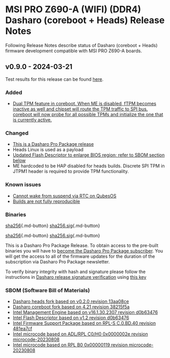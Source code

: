 
# MSI PRO Z690-A (WIFI) (DDR4) Dasharo (coreboot + Heads) Release Notes

Following Release Notes describe status of Dasharo (coreboot + Heads) firmware
development compatible with MSI PRO Z690-A boards.

## v0.9.0 - 2024-03-21

Test results for this release can be found
[here](https://docs.google.com/spreadsheets/d/1yWZ--zFPIsQhXZByf7nJIrasQYuRSf1yCi60lY_RGsQ/edit#gid=5649308).

### Added

- [Dual TPM feature in coreboot. When ME is disabled, fTPM becomes inactive as well and chipset will route the TPM traffic to SPI bus. coreboot will now probe for all possible TPMs and initialize the one that is currently active.](https://github.com/Dasharo/dasharo-issues/issues/113)

### Changed

- [This is a Dasharo Pro Package release](https://docs.dasharo.com/dev-proc/versioning/#dasharo-entry-subscription-releases)
- Heads Linux is used as a payload
- [Updated Flash Descriptor to enlarge BIOS region; refer to SBOM section below](https://github.com/Dasharo/dasharo-blobs/tree/main/msi/ms7e06)
- ME hardcoded to be HAP disabled for heads builds. Discrete SPI TPM in JTPM1
  header is required to provide TPM functionality.

### Known issues

- [Cannot wake from suspend via RTC on QubesOS](https://github.com/Dasharo/dasharo-issues/issues/484)
- [Builds are not fully reproducible](https://github.com/linuxboot/heads/issues/1616)

### Binaries

[sha256][msi_ms7d25_v0.9.0_ddr4_heads.rom_hash]{.md-button}
[sha256.sig][msi_ms7d25_v0.9.0_ddr4_heads.rom_sig]{.md-button}

[sha256][msi_ms7d25_v0.9.0_ddr5_heads.rom_hash]{.md-button}
[sha256.sig][msi_ms7d25_v0.9.0_ddr5_heads.rom_sig]{.md-button}

This is a Dasharo Pro Package Release. To obtain access to the pre-built
binaries you will have to
[become the Dasharo Pro Package subscriber](../../ways-you-can-help-us.md#become-a-dasharo-entry-subscription-subscriber).
You will get the access to all of the firmware updates for the duration of the
subscription via Dasharo Pro Package newsletter.

To verify binary integrity with hash and signature please follow the
instructions in [Dasharo release signature verification](/guides/signature-verification)
using [this key](https://raw.githubusercontent.com/3mdeb/3mdeb-secpack/master/dasharo/msi_ms7d25/dasharo-release-0.x-compatible-with-msi-ms-7d25-signing-key.asc)

### SBOM (Software Bill of Materials)

- [Dasharo heads fork based on v0.2.0 revision 13aa08ce](https://github.com/Dasharo/heads/tree/13aa08ce)
- [Dasharo coreboot fork based on 4.21 revision 38215f5a](https://github.com/Dasharo/coreboot/tree/38215f5a)
- [Intel Management Engine based on v16.1.30.2307 revision d0b63476](https://github.com/Dasharo/dasharo-blobs/blob/d0b63476/msi/ms7d25/me.bin)
- [Intel Flash Descriptor based on v1.2 revision d0b63476](https://github.com/Dasharo/dasharo-blobs/blob/d0b63476/msi/ms7d25/descriptor.bin)
- [Intel Firmware Support Package based on RPL-S C.0.BD.40 revision 481ea7cf](https://github.com/intel/FSP/tree/481ea7cf/RaptorLakeFspBinPkg/Client/RaptorLakeS)
- [Intel microcode based on ADL/RPL C0/H0 0x0000002e revision microcode-20230808](https://github.com/intel/Intel-Linux-Processor-Microcode-Data-Files/tree/microcode-20230808/intel-ucode/06-97-05)
- [Intel microcode based on RPL B0 0x00000119 revision microcode-20230808](https://github.com/intel/Intel-Linux-Processor-Microcode-Data-Files/tree/microcode-20230808/intel-ucode/06-b7-01)

[newsletter]: https://newsletter.3mdeb.com/subscription/D7dQvGx6k
[msi_ms7d25_v0.9.0_ddr4_heads.rom_hash]: https://dl.3mdeb.com/open-source-firmware/Dasharo/msi_ms7d25/heads/v0.9.0/msi_ms7d25_v0.9.0_ddr4_heads.rom.sha256
[msi_ms7d25_v0.9.0_ddr4_heads.rom_sig]: https://dl.3mdeb.com/open-source-firmware/Dasharo/msi_ms7d25/heads/v0.9.0/msi_ms7d25_v0.9.0_ddr4_heads.rom.sha256.sig
[msi_ms7d25_v0.9.0_ddr5_heads.rom_hash]: https://dl.3mdeb.com/open-source-firmware/Dasharo/msi_ms7d25/heads/v0.9.0/msi_ms7d25_v0.9.0_ddr5_heads.rom.sha256
[msi_ms7d25_v0.9.0_ddr5_heads.rom_sig]: https://dl.3mdeb.com/open-source-firmware/Dasharo/msi_ms7d25/heads/v0.9.0/msi_ms7d25_v0.9.0_ddr5_heads.rom.sha256.sig
